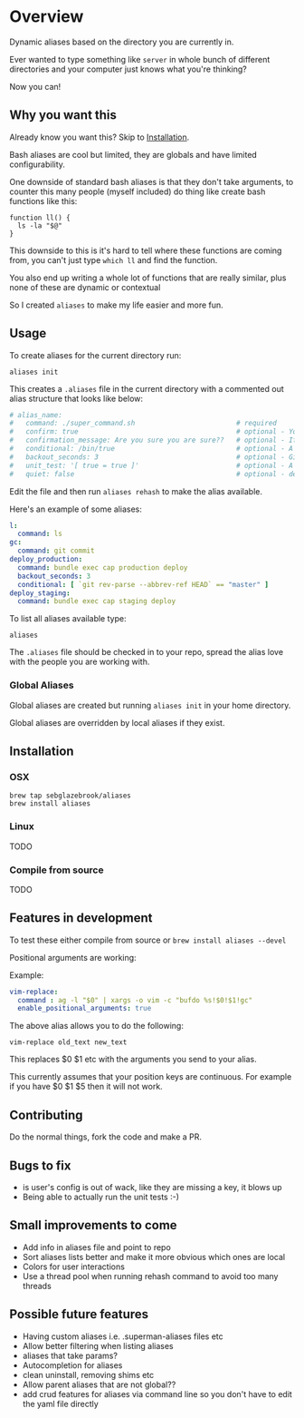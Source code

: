 # Overview

Dynamic aliases based on the directory you are currently in.

Ever wanted to type something like `server` in whole bunch of different directories and your computer just knows what you're thinking?

Now you can!

## Why you want this

Already know you want this? Skip to [Installation](#installation).

Bash aliases are cool but limited, they are globals and have limited configurability.

One downside of standard bash aliases is that they don't take arguments, to counter this many people (myself included) do thing like create bash functions like this:

```
function ll() {
  ls -la "$@"
}
```

This downside to this is it's hard to tell where these functions are coming from, you can't just type `which ll` and find the function.

You also end up writing a whole lot of functions that are really similar, plus none of these are dynamic or contextual

So I created `aliases` to make my life easier and more fun.

## Usage

To create aliases for the current directory run:

```
aliases init
```

This creates a `.aliases` file in the current directory with a commented out alias structure that looks like below:

```yaml
# alias_name:
#   command: ./super_command.sh                         # required
#   confirm: true                                       # optional - You will be asked to confirm before execution
#   confirmation_message: Are you sure you are sure??   # optional - If confirm is set to true then you this is your confirmation message
#   conditional: /bin/true                              # optional - A bash command that needs to be successful for the alias to run
#   backout_seconds: 3                                  # optional - Give's you a backout option (ctrl + c) before the alias is executed
#   unit_test: '[ true = true ]'                        # optional - A bash command that tells whether the alias is doing what you want
#   quiet: false                                        # optional - default 'false', when set to false evaluated command is printed to stderr before running
```

Edit the file and then run `aliases rehash` to make the alias available.

Here's an example of some aliases:

```yaml
l:
  command: ls
gc:
  command: git commit
deploy_production:
  command: bundle exec cap production deploy
  backout_seconds: 3
  conditional: [ `git rev-parse --abbrev-ref HEAD` == "master" ]
deploy_staging:
  command: bundle exec cap staging deploy
```

To list all aliases available type:

```
aliases
```

The `.aliases` file should be checked in to your repo, spread the alias love with the people you are working with.

### Global Aliases

Global aliases are created but running `aliases init` in your home directory.

Global aliases are overridden by local aliases if they exist.

## Installation

### OSX

```
brew tap sebglazebrook/aliases
brew install aliases
```

### Linux

TODO

### Compile from source

TODO

## Features in development

To test these either compile from source or `brew install aliases --devel`

Positional arguments are working:

Example:

```yaml
vim-replace:
  command : ag -l "$0" | xargs -o vim -c "bufdo %s!$0!$1!gc"
  enable_positional_arguments: true
``````

The above alias allows you to do the following:

```
vim-replace old_text new_text
```

This replaces $0 $1 etc with the arguments you send to your alias.

This currently assumes that your position keys are continuous. For example if you have $0 $1 $5 then it will not work.

## Contributing

Do the normal things, fork the code and make a PR.


## Bugs to fix

- is user's config is out of wack, like they are missing a key, it blows up
- Being able to actually run the unit tests :-)


## Small improvements to come

- Add info in aliases file and point to repo
- Sort aliases lists better and make it more obvious which ones are local
- Colors for user interactions
- Use a thread pool when running rehash command to avoid too many threads


## Possible future features

- Having custom aliases i.e. .superman-aliases files etc
- Allow better filtering when listing aliases
- aliases that take params?
- Autocompletion for aliases
- clean uninstall, removing shims etc
- Allow parent aliases that are not global??
- add crud features for aliases via command line so you don't have to edit the yaml file directly
